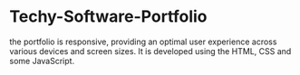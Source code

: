 # Techy-Software-Portfolio
the portfolio is responsive, providing an optimal user experience across various devices and screen sizes.
It is developed using the HTML, CSS and some JavaScript. 
